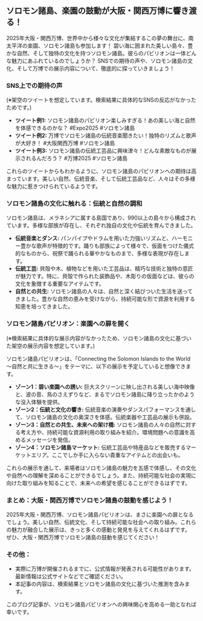 ## ソロモン諸島、楽園の鼓動が大阪・関西万博に響き渡る！

2025年大阪・関西万博、世界中から様々な文化が集結するこの夢の舞台に、南太平洋の楽園、ソロモン諸島も参加します！  碧い海に囲まれた美しい島々、豊かな自然、そして独特の文化を持つソロモン諸島。彼らのパビリオンは一体どんな魅力にあふれているのでしょうか？  SNSでの期待の声や、ソロモン諸島の文化、そして万博での展示内容について、徹底的に探っていきましょう！

### SNS上での期待の声

(※架空のツイートを想定しています。検索結果に具体的なSNSの反応がなかったためです。)

* **ツイート例1:** ソロモン諸島のパビリオン楽しみすぎる！あの美しい海と自然を体感できるのかな？ #Expo2025 #ソロモン諸島
* **ツイート例2:** 万博でソロモン諸島の伝統音楽聞きたい！独特のリズムと歌声が大好き！ #大阪関西万博 #ソロモン諸島
* **ツイート例3:**  ソロモン諸島の伝統工芸品に興味津々！どんな素敵なものが展示されるんだろう？ #万博2025 #ソロモン諸島

これらのツイートからもわかるように、ソロモン諸島のパビリオンへの期待は高まっています。美しい自然、伝統音楽、そして伝統工芸品など、人々はその多様な魅力に惹きつけられているようです。


### ソロモン諸島の文化に触れる：伝統と自然の調和

ソロモン諸島は、メラネシアに属する島国であり、990以上の島々から構成されています。多様な部族が存在し、それぞれ独自の文化や伝統を育んできました。

* **伝統音楽とダンス:**  パンパイプやドラムを用いた力強いリズムと、ハーモニー豊かな歌声が特徴的です。踊りも部族によって様々で、仮面をつけた儀式的なものから、祝祭で踊られる華やかなものまで、多様な表現が存在します。
* **伝統工芸:** 貝殻や木、植物などを用いた工芸品は、精巧な技術と独特の意匠が魅力です。特に、貝殻で作られた装飾品や、木彫りの仮面などは、彼らの文化を象徴する重要なアイテムです。
* **自然との共生:** ソロモン諸島の人々は、自然と深く結びついた生活を送ってきました。豊かな自然の恵みを受けながら、持続可能な形で資源を利用する知恵を培ってきました。

### ソロモン諸島パビリオン：楽園への扉を開く

(※検索結果に具体的な展示内容がなかったため、ソロモン諸島の文化に基づいた架空の展示内容を想定しています。)

ソロモン諸島パビリオンは、「Connecting the Solomon Islands to the World ～自然と共に生きる～」をテーマに、以下の展示を予定していると想像できます。

* **ゾーン1：碧い楽園への誘い:**  巨大スクリーンに映し出される美しい海中映像と、波の音、鳥のさえずりなど、まるでソロモン諸島に降り立ったかのような没入体験を提供。
* **ゾーン2：伝統と文化の響き:**  伝統音楽の演奏やダンスパフォーマンスを通して、ソロモン諸島の文化の奥深さを体感。伝統楽器や工芸品の展示も併設。
* **ゾーン3：自然との共生、未来への架け橋:**  ソロモン諸島の人々の自然に対する考え方や、持続可能な資源利用の取り組みを紹介。環境問題への意識を高めるメッセージを発信。
* **ゾーン4：ソロモン諸島マーケット:**  伝統工芸品や特産品などを販売するマーケットエリア。ここでしか手に入らない貴重なアイテムとの出会いも。

これらの展示を通して、来場者はソロモン諸島の魅力を五感で体感し、その文化や自然への理解を深めることができるでしょう。また、持続可能な社会の実現に向けた取り組みを知ることで、未来への希望を感じることができるはずです。


### まとめ：大阪・関西万博でソロモン諸島の鼓動を感じよう！

2025年大阪・関西万博、ソロモン諸島パビリオンは、まさに楽園への扉となるでしょう。美しい自然、伝統文化、そして持続可能な社会への取り組み。これらの魅力が融合した展示は、きっと多くの感動と発見を与えてくれるはずです。  ぜひ、大阪・関西万博でソロモン諸島の鼓動を感じてください！


###  その他：

* 実際に万博が開催されるまでに、公式情報が発表される可能性があります。最新情報は公式サイトなどでご確認ください。
* 本記事の内容は、検索結果とソロモン諸島の文化に基づいた推測を含みます。


このブログ記事が、ソロモン諸島パビリオンへの興味関心を高める一助となれば幸いです。